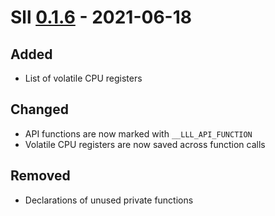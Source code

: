# Sll [0.1.6] - 2021-06-18

## Added

- List of volatile CPU registers

## Changed

- API functions are now marked with `__LLL_API_FUNCTION`
- Volatile CPU registers are now saved across function calls

## Removed

- Declarations of unused private functions

[0.1.6]: https://github.com/sl-lang/sll/compare/lll-v0.1.5...lll-v0.1.6
